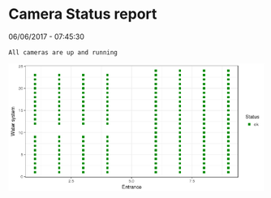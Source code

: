 Camera Status report
================
06/06/2017 - 07:45:30

    All cameras are up and running

![](camreport_files/figure-markdown_github/unnamed-chunk-2-1.png)
